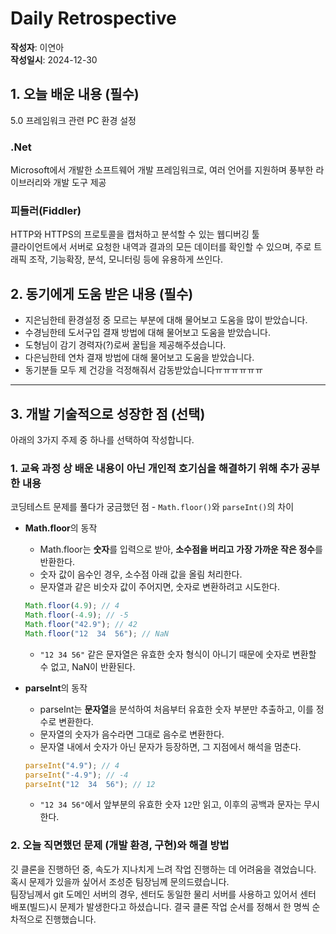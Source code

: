# Daily Retrospective  
**작성자**: 이연아  
**작성일시**: 2024-12-30  

## 1. 오늘 배운 내용 (필수)  
5.0 프레임워크 관련 PC 환경 설정

### .Net
Microsoft에서 개발한 소프트웨어 개발 프레임워크로, 여러 언어를 지원하며 풍부한 라이브러리와 개발 도구 제공

### 피들러(Fiddler)
HTTP와 HTTPS의 프로토콜을 캡처하고 분석할 수 있는 웹디버깅 툴 </br>
클라이언트에서 서버로 요청한 내역과 결과의 모든 데이터를 확인할 수 있으며, 주로 트래픽 조작, 기능확장, 분석, 모니터링 등에 유용하게 쓰인다.

## 2. 동기에게 도움 받은 내용 (필수)
- 지은님한테 환경설정 중 모르는 부분에 대해 물어보고 도움을 많이 받았습니다.
- 수경님한테 도서구입 결재 방법에 대해 물어보고 도움을 받았습니다.
- 도형님이 감기 경력자(?)로써 꿀팁을 제공해주셨습니다.
- 다은님한테 연차 결재 방법에 대해 물어보고 도움을 받았습니다.
- 동기분들 모두 제 건강을 걱정해줘서 감동받았습니다ㅠㅠㅠㅠㅠㅠ

---

## 3. 개발 기술적으로 성장한 점 (선택)
아래의 3가지 주제 중 하나를 선택하여 작성합니다.

### 1. 교육 과정 상 배운 내용이 아닌 개인적 호기심을 해결하기 위해 추가 공부한 내용
코딩테스트 문제를 풀다가 궁금했던 점 - `Math.floor()`와 `parseInt()`의 차이
- **Math.floor**의 동작
    - Math.floor는 **숫자**를 입력으로 받아, **소수점을 버리고 가장 가까운 작은 정수**를 반환한다.
    - 숫자 값이 음수인 경우, 소수점 아래 값을 올림 처리한다.
    - 문자열과 같은 비숫자 값이 주어지면, 숫자로 변환하려고 시도한다.
    ```javascript
    Math.floor(4.9); // 4
    Math.floor(-4.9); // -5
    Math.floor("42.9"); // 42
    Math.floor("12  34  56"); // NaN
    ```
    - `"12 34 56"` 같은 문자열은 유효한 숫자 형식이 아니기 때문에 숫자로 변환할 수 없고, NaN이 반환된다.

- **parseInt**의 동작
    - parseInt는 **문자열**을 분석하여 처음부터 유효한 숫자 부분만 추출하고, 이를 정수로 변환한다.
    - 문자열의 숫자가 음수라면 그대로 음수로 변환한다.
    - 문자열 내에서 숫자가 아닌 문자가 등장하면, 그 지점에서 해석을 멈춘다.
    ```javascript
    parseInt("4.9"); // 4
    parseInt("-4.9"); // -4
    parseInt("12  34  56"); // 12
    ```
    - `"12 34 56"`에서 앞부분의 유효한 숫자 `12`만 읽고, 이후의 공백과 문자는 무시한다.

### 2. 오늘 직면했던 문제 (개발 환경, 구현)와 해결 방법
깃 클론을 진행하던 중, 속도가 지나치게 느려 작업 진행하는 데 어려움을 겪었습니다. 혹시 문제가 있을까 싶어서 조성준 팀장님께 문의드렸습니다. </br>
팀장님께서 git 도메인 서버의 경우, 센터도 동일한 물리 서버를 사용하고 있어서 센터 배포(빌드)시 문제가 발생한다고 하셨습니다. 
결국 클론 작업 순서를 정해서 한 명씩 순차적으로 진행했습니다.
